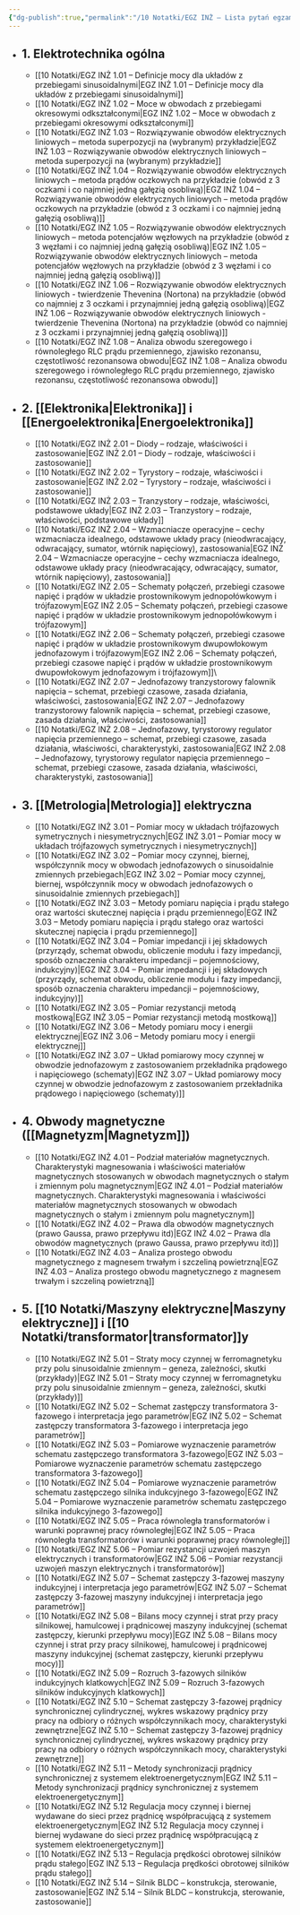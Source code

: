 ```yaml
---
{"dg-publish":true,"permalink":"/10 Notatki/EGZ INŻ – Lista pytań egzaminacyjnych/","tags":["wiedza/spis_treści","gardenEntry","gardenEntry"]}
---
```


* ## 1. Elektrotechnika ogólna
	* [[10 Notatki/EGZ INŻ 1.01 – Definicje mocy dla układów z przebiegami sinusoidalnymi\|EGZ INŻ 1.01 – Definicje mocy dla układów z przebiegami sinusoidalnymi]]
	* [[10 Notatki/EGZ INŻ 1.02 – Moce w obwodach z przebiegami okresowymi odkształconymi\|EGZ INŻ 1.02 – Moce w obwodach z przebiegami okresowymi odkształconymi]]
	* [[10 Notatki/EGZ INŻ 1.03 – Rozwiązywanie obwodów elektrycznych liniowych – metoda superpozycji na (wybranym) przykładzie\|EGZ INŻ 1.03 – Rozwiązywanie obwodów elektrycznych liniowych – metoda superpozycji na (wybranym) przykładzie]]
	* [[10 Notatki/EGZ INŻ 1.04 – Rozwiązywanie obwodów elektrycznych liniowych – metoda prądów oczkowych na przykładzie (obwód z 3 oczkami i co najmniej jedną gałęzią osobliwą)\|EGZ INŻ 1.04 – Rozwiązywanie obwodów elektrycznych liniowych – metoda prądów oczkowych na przykładzie (obwód z 3 oczkami i co najmniej jedną gałęzią osobliwą)]]
	* [[10 Notatki/EGZ INŻ 1.05 – Rozwiązywanie obwodów elektrycznych liniowych – metoda potencjałów węzłowych na przykładzie (obwód z 3 węzłami i co najmniej jedną gałęzią osobliwą)\|EGZ INŻ 1.05 – Rozwiązywanie obwodów elektrycznych liniowych – metoda potencjałów węzłowych na przykładzie (obwód z 3 węzłami i co najmniej jedną gałęzią osobliwą)]]
	* [[10 Notatki/EGZ INŻ 1.06 – Rozwiązywanie obwodów elektrycznych liniowych - twierdzenie Thevenina (Nortona) na przykładzie (obwód co najmniej z 3 oczkami i przynajmniej jedną gałęzią osobliwą)\|EGZ INŻ 1.06 – Rozwiązywanie obwodów elektrycznych liniowych - twierdzenie Thevenina (Nortona) na przykładzie (obwód co najmniej z 3 oczkami i przynajmniej jedną gałęzią osobliwą)]]
	* [[10 Notatki/EGZ INŻ 1.08 – Analiza obwodu szeregowego i równoległego RLC prądu przemiennego, zjawisko rezonansu, częstotliwość rezonansowa obwodu\|EGZ INŻ 1.08 – Analiza obwodu szeregowego i równoległego RLC prądu przemiennego, zjawisko rezonansu, częstotliwość rezonansowa obwodu]]
* ## 2. [[Elektronika\|Elektronika]] i [[Energoelektronika\|Energoelektronika]]
	* [[10 Notatki/EGZ INŻ 2.01 – Diody – rodzaje, właściwości i zastosowanie\|EGZ INŻ 2.01 – Diody – rodzaje, właściwości i zastosowanie]]
	* [[10 Notatki/EGZ INŻ 2.02 – Tyrystory – rodzaje, właściwości i zastosowanie\|EGZ INŻ 2.02 – Tyrystory – rodzaje, właściwości i zastosowanie]]
	* [[10 Notatki/EGZ INŻ 2.03 – Tranzystory – rodzaje, właściwości, podstawowe układy\|EGZ INŻ 2.03 – Tranzystory – rodzaje, właściwości, podstawowe układy]]
	* [[10 Notatki/EGZ INŻ 2.04 – Wzmacniacze operacyjne – cechy wzmacniacza idealnego, odstawowe układy pracy (nieodwracający, odwracający, sumator, wtórnik napięciowy), zastosowania\|EGZ INŻ 2.04 – Wzmacniacze operacyjne – cechy wzmacniacza idealnego, odstawowe układy pracy (nieodwracający, odwracający, sumator, wtórnik napięciowy), zastosowania]]
	* [[10 Notatki/EGZ INŻ 2.05 – Schematy połączeń, przebiegi czasowe napięć i prądów w układzie prostownikowym jednopołówkowym i trójfazowym\|EGZ INŻ 2.05 – Schematy połączeń, przebiegi czasowe napięć i prądów w układzie prostownikowym jednopołówkowym i trójfazowym]]
	* [[10 Notatki/EGZ INŻ 2.06 – Schematy połączeń, przebiegi czasowe napięć i prądów w układzie prostownikowym dwupowłokowym jednofazowym i trójfazowym\|EGZ INŻ 2.06 – Schematy połączeń, przebiegi czasowe napięć i prądów w układzie prostownikowym dwupowłokowym jednofazowym i trójfazowym]]\
	* [[10 Notatki/EGZ INŻ 2.07 – Jednofazowy tranzystorowy falownik napięcia – schemat, przebiegi czasowe, zasada działania, właściwości, zastosowania\|EGZ INŻ 2.07 – Jednofazowy tranzystorowy falownik napięcia – schemat, przebiegi czasowe, zasada działania, właściwości, zastosowania]]
	* [[10 Notatki/EGZ INŻ 2.08 – Jednofazowy, tyrystorowy regulator napięcia przemiennego – schemat, przebiegi czasowe, zasada działania, właściwości, charakterystyki, zastosowania\|EGZ INŻ 2.08 – Jednofazowy, tyrystorowy regulator napięcia przemiennego – schemat, przebiegi czasowe, zasada działania, właściwości, charakterystyki, zastosowania]]
* ## 3. [[Metrologia\|Metrologia]] elektryczna
	* [[10 Notatki/EGZ INŻ 3.01 – Pomiar mocy w układach trójfazowych symetrycznych i niesymetrycznych\|EGZ INŻ 3.01 – Pomiar mocy w układach trójfazowych symetrycznych i niesymetrycznych]]
	* [[10 Notatki/EGZ INŻ 3.02 – Pomiar mocy czynnej, biernej, współczynnik mocy w obwodach jednofazowych o sinusoidalnie zmiennych przebiegach\|EGZ INŻ 3.02 – Pomiar mocy czynnej, biernej, współczynnik mocy w obwodach jednofazowych o sinusoidalnie zmiennych przebiegach]]
	* [[10 Notatki/EGZ INŻ 3.03 – Metody pomiaru napięcia i prądu stałego oraz wartości skutecznej napięcia i prądu przemiennego\|EGZ INŻ 3.03 – Metody pomiaru napięcia i prądu stałego oraz wartości skutecznej napięcia i prądu przemiennego]]
	* [[10 Notatki/EGZ INŻ 3.04 – Pomiar impedancji i jej składowych (przyrządy, schemat obwodu, obliczenie modułu i fazy impedancji, sposób oznaczenia charakteru impedancji – pojemnościowy, indukcyjny)\|EGZ INŻ 3.04 – Pomiar impedancji i jej składowych (przyrządy, schemat obwodu, obliczenie modułu i fazy impedancji, sposób oznaczenia charakteru impedancji – pojemnościowy, indukcyjny)]]
	* [[10 Notatki/EGZ INŻ 3.05 – Pomiar rezystancji metodą mostkową\|EGZ INŻ 3.05 – Pomiar rezystancji metodą mostkową]]
	* [[10 Notatki/EGZ INŻ 3.06 – Metody pomiaru mocy i energii elektrycznej\|EGZ INŻ 3.06 – Metody pomiaru mocy i energii elektrycznej]]
	* [[10 Notatki/EGZ INŻ 3.07 – Układ pomiarowy mocy czynnej w obwodzie jednofazowym z zastosowaniem przekładnika prądowego i napięciowego (schematy)\|EGZ INŻ 3.07 – Układ pomiarowy mocy czynnej w obwodzie jednofazowym z zastosowaniem przekładnika prądowego i napięciowego (schematy)]]
* ## 4. Obwody magnetyczne ([[Magnetyzm\|Magnetyzm]])
	* [[10 Notatki/EGZ INŻ 4.01 – Podział materiałów magnetycznych. Charakterystyki magnesowania i właściwości materiałów magnetycznych stosowanych w obwodach magnetycznych o stałym i zmiennym polu magnetycznym\|EGZ INŻ 4.01 – Podział materiałów magnetycznych. Charakterystyki magnesowania i właściwości materiałów magnetycznych stosowanych w obwodach magnetycznych o stałym i zmiennym polu magnetycznym]]
	* [[10 Notatki/EGZ INŻ 4.02 – Prawa dla obwodów magnetycznych (prawo Gaussa, prawo przepływu itd)\|EGZ INŻ 4.02 – Prawa dla obwodów magnetycznych (prawo Gaussa, prawo przepływu itd)]]
	* [[10 Notatki/EGZ INŻ 4.03 – Analiza prostego obwodu magnetycznego z magnesem trwałym i szczeliną powietrzną\|EGZ INŻ 4.03 – Analiza prostego obwodu magnetycznego z magnesem trwałym i szczeliną powietrzną]]
* ## 5. [[10 Notatki/Maszyny elektryczne\|Maszyny elektryczne]] i [[10 Notatki/transformator\|transformator]]y
	* [[10 Notatki/EGZ INŻ 5.01 – Straty mocy czynnej w ferromagnetyku przy polu sinusoidalnie zmiennym – geneza, zależności, skutki (przykłady)\|EGZ INŻ 5.01 – Straty mocy czynnej w ferromagnetyku przy polu sinusoidalnie zmiennym – geneza, zależności, skutki (przykłady)]] 
	* [[10 Notatki/EGZ INŻ 5.02 – Schemat zastępczy transformatora 3-fazowego i interpretacja jego parametrów\|EGZ INŻ 5.02 – Schemat zastępczy transformatora 3-fazowego i interpretacja jego parametrów]]
	* [[10 Notatki/EGZ INŻ 5.03 – Pomiarowe wyznaczenie parametrów schematu zastępczego transformatora 3-fazowego\|EGZ INŻ 5.03 – Pomiarowe wyznaczenie parametrów schematu zastępczego transformatora 3-fazowego]]
	* [[10 Notatki/EGZ INŻ 5.04 – Pomiarowe wyznaczenie parametrów schematu zastępczego silnika indukcyjnego 3-fazowego\|EGZ INŻ 5.04 – Pomiarowe wyznaczenie parametrów schematu zastępczego silnika indukcyjnego 3-fazowego]]
	* [[10 Notatki/EGZ INŻ 5.05 – Praca równoległa transformatorów i warunki poprawnej pracy równoległej\|EGZ INŻ 5.05 – Praca równoległa transformatorów i warunki poprawnej pracy równoległej]]
	* [[10 Notatki/EGZ INŻ 5.06 – Pomiar rezystancji uzwojeń maszyn elektrycznych i transformatorów\|EGZ INŻ 5.06 – Pomiar rezystancji uzwojeń maszyn elektrycznych i transformatorów]]
	* [[10 Notatki/EGZ INŻ 5.07 – Schemat zastępczy 3-fazowej maszyny indukcyjnej i interpretacja jego parametrów\|EGZ INŻ 5.07 – Schemat zastępczy 3-fazowej maszyny indukcyjnej i interpretacja jego parametrów]]
	* [[10 Notatki/EGZ INŻ 5.08 – Bilans mocy czynnej i strat przy pracy silnikowej, hamulcowej i prądnicowej maszyny indukcyjnej (schemat zastępczy, kierunki przepływu mocy)\|EGZ INŻ 5.08 – Bilans mocy czynnej i strat przy pracy silnikowej, hamulcowej i prądnicowej maszyny indukcyjnej (schemat zastępczy, kierunki przepływu mocy)]]
	* [[10 Notatki/EGZ INŻ 5.09 – Rozruch 3-fazowych silników indukcyjnych klatkowych\|EGZ INŻ 5.09 – Rozruch 3-fazowych silników indukcyjnych klatkowych]]
	* [[10 Notatki/EGZ INŻ 5.10 – Schemat zastępczy 3-fazowej prądnicy synchronicznej cylindrycznej, wykres wskazowy prądnicy przy pracy na odbiory o różnych współczynnikach mocy, charakterystyki zewnętrzne\|EGZ INŻ 5.10 – Schemat zastępczy 3-fazowej prądnicy synchronicznej cylindrycznej, wykres wskazowy prądnicy przy pracy na odbiory o różnych współczynnikach mocy, charakterystyki zewnętrzne]]
	* [[10 Notatki/EGZ INŻ 5.11 – Metody synchronizacji prądnicy synchronicznej z systemem elektroenergetycznym\|EGZ INŻ 5.11 – Metody synchronizacji prądnicy synchronicznej z systemem elektroenergetycznym]]
	* [[10 Notatki/EGZ INŻ 5.12 Regulacja mocy czynnej i biernej wydawane do sieci przez prądnicę współpracującą z systemem elektroenergetycznym\|EGZ INŻ 5.12 Regulacja mocy czynnej i biernej wydawane do sieci przez prądnicę współpracującą z systemem elektroenergetycznym]]
	* [[10 Notatki/EGZ INŻ 5.13 – Regulacja prędkości obrotowej silników prądu stałego\|EGZ INŻ 5.13 – Regulacja prędkości obrotowej silników prądu stałego]]
	* [[10 Notatki/EGZ INŻ 5.14 – Silnik BLDC – konstrukcja, sterowanie, zastosowanie\|EGZ INŻ 5.14 – Silnik BLDC – konstrukcja, sterowanie, zastosowanie]]